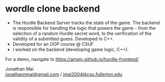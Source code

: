 # wordle clone backend
* The Hurdle Backend Server tracks the state of the game. The backend is responsible for handling the logic that powers the game - from the selection of a random Hurdle secret word, to the verification of the validity of a submitted guess. Developed in C++.
* Developed for an OOP course @ CSUF
* I worked on the backend (developing game logic, C++).

For a demo, navigate to https://amajc.github.io/hurdle-frontend/

<div align="center">
  <a href="https://amajc.github.io/hurdle-frontend/" ></a>
</div>  

Jonathan Mai  
jonathannmai@gmail.com / jmai2004@csu.fullerton.edu
